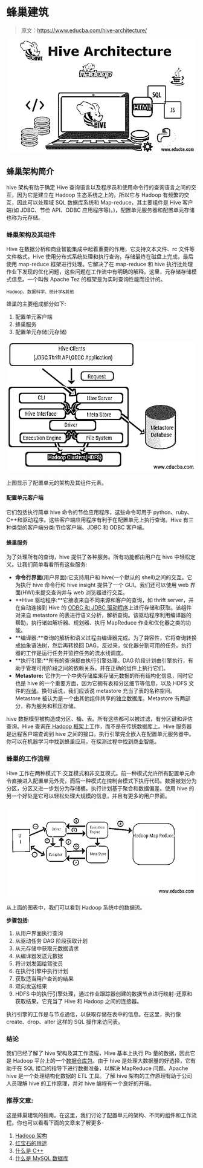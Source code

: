 # 蜂巢建筑

> 原文：<https://www.educba.com/hive-architecture/>

![Hive Architecture](img/071df0b12a2788cb1aa47c90964b36f4.png)



## 蜂巢架构简介

hive 架构有助于确定 Hive 查询语言以及程序员和使用命令行的查询语言之间的交互，因为它是建立在 Hadoop 生态系统之上的，所以它与 Hadoop 有频繁的交互，因此可以处理域 SQL 数据库系统和 Map-reduce，其主要组件是 Hive 客户端(如 JDBC、节俭 API、ODBC 应用程序等)。)，配置单元服务器和配置单元存储也称为元存储。

### 蜂巢架构及其组件

Hive 在数据分析和商业智能集成中起着重要的作用，它支持文本文件、rc 文件等文件格式。Hive 使用分布式系统处理和执行查询，存储最终在磁盘上完成，最后使用 map-reduce 框架进行处理。它解决了在 map-reduce 和 hive 执行批处理作业下发现的优化问题，这些问题在工作流中有明确的解释。这里，元存储存储模式信息。一个叫做 Apache Tez 的框架是为实时查询性能而设计的。

<small>Hadoop、数据科学、统计学&其他</small>

蜂巢的主要组成部分如下:

1.  配置单元客户端
2.  蜂巢服务
3.  配置单元存储(元存储)

![Hadoop 01](img/80819f178139cef24360c330e89fc7d8.png)



上图显示了配置单元的架构及其组件元素。

#### 配置单元客户端

它们包括执行简单 hive 命令的节俭应用程序，这些命令可用于 python、ruby、C++和驱动程序。这些客户端应用程序有利于在配置单元上执行查询。Hive 有三种类型的客户端分类:节俭客户端、JDBC 和 ODBC 客户端。

#### 蜂巢服务

为了处理所有的查询，hive 提供了各种服务。所有功能都由用户在 hive 中轻松定义。让我们简单看看所有这些服务:

*   **命令行界面**(用户界面):它支持用户和 hive(一个默认的 shell)之间的交互。它为执行 hive 命令行和 hive insight 提供了一个 GUI。我们还可以使用 web 界面(HWI)来提交查询并与 web 浏览器进行交互。
*   **Hive 驱动程序:**它接收来自不同来源和客户的查询，如 thrift server，并在自动连接到 Hive 的 [ODBC 和 JDBC 驱动程序](https://www.educba.com/jdbc-vs-odbc/)上进行存储和获取。该组件对来自 metastore 的表进行语义分析，解析查询。该驱动程序利用编译器的帮助，执行诸如解析器、规划器、执行 MapReduce 作业和优化器之类的功能。
*   **编译器:**查询的解析和语义过程由编译器完成。为了兼容性，它将查询转换成抽象语法树，然后再转换回 DAG。反过来，优化器分割可用的任务。执行器的工作是运行任务并监控任务的流水线调度。
*   **执行引擎:**所有的查询都由执行引擎处理。DAG 阶段计划由引擎执行，有助于管理可用阶段之间的依赖关系，并在正确的组件上执行它们。
*   **Metastore:** 它作为一个中央存储库来存储元数据的所有结构化信息，同时它也是 hive 的一个重要方面，因为它拥有表和分区细节等信息，以及 HDFS 文件的[存储](https://www.educba.com/what-is-hdfs/)。换句话说，我们应该说 metastore 充当了表的名称空间。Metastore 被认为是一个由其他组件共享的独立数据库。Metastore 有两部分，称为服务和积压存储。

hive 数据模型被构造成分区、桶、表。所有这些都可以被过滤，有分区键和评估查询。Hive 查询[在 Hadoop 框架](https://www.educba.com/hadoop-framework/)上工作，而不是在传统数据库上。Hive 服务器是远程客户端查询到 hive 之间的接口。执行引擎完全嵌入在配置单元服务器中。你可以在机器学习中找到蜂巢应用，在探测过程中找到商业智能。

### 蜂巢的工作流程

Hive 工作在两种模式下:交互模式和非交互模式。前一种模式允许所有配置单元命令直接进入配置单元外壳，而后一种模式在控制台模式下执行代码。数据被划分为分区，分区又进一步划分为存储桶。执行计划基于聚合和数据偏差。使用 hive 的另一个好处是它可以轻松处理大规模的信息，并且有更多的用户界面。

![hadoop 02](img/a618a26c68426967da64c45700ab6622.png)



从上面的图表中，我们可以看到 Hadoop 系统中的数据流。

**步骤包括:**

1.  从用户界面执行查询
2.  从驱动任务 DAG 阶段获取计划
3.  从元存储中获取元数据请求
4.  从编译器发送元数据
5.  将计划发回给驾驶员
6.  在执行引擎中执行计划
7.  获取适当用户查询的结果
8.  双向发送结果
9.  HDFS 中的执行引擎处理，通过作业跟踪器创建的数据节点进行映射-还原和获取结果。它充当了 Hive 和 Hadoop 之间的连接器。

执行引擎的工作是与节点通信，以获取存储在表中的信息。在这里，执行像 create、drop、alter 这样的 SQL 操作来访问表。

### 结论

我们已经了解了 hive 架构及其工作流程，Hive 基本上执行 Pb 量的数据，因此它是 Hadoop 平台上的一个[数据仓库包](https://www.educba.com/what-is-data-warehouse/)。由于 hive 是处理大数据量的好选择，它有助于在 SQL 接口的指导下进行数据准备，以解决 MapReduce 问题。Apache hive 是一个处理结构化数据的 ETL 工具。了解 hive 架构的工作原理有助于公司人员理解 hive 的工作原理，并对 hive 编程有一个良好的开端。

### 推荐文章:

这是蜂巢建筑的指南。在这里，我们讨论了配置单元的架构、不同的组件和工作流程。你也可以看看下面的文章来了解更多-

1.  [Hadoop 架构](https://www.educba.com/hadoop-architecture/)
2.  [红宝石的用途](https://www.educba.com/uses-of-ruby/)
3.  [什么是 C++](https://www.educba.com/what-is-c-plus-plus/)
4.  [什么是 MySQL 数据库](https://www.educba.com/what-is-mysql-database/)





